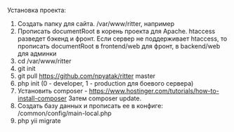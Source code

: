 Установка проекта:

1) Создать папку для сайта. /var/www/ritter, например
2) Прописать documentRoot в корень проекта для Apache. htaccess разведет бэкенд и фронт. 
Если сервер не поддерживает htaccess, то прописать documentRoot в frontend/web для фронт, в backend/web для админки
3) cd /var/www/ritter
4) git init
5) git pull https://github.com/npyatak/ritter master
6) php init (0 - developer, 1 - production для боевого сервера)
7) Установить composer - https://www.hostinger.com/tutorials/how-to-install-composer
Затем composer update. 
8) Создать базу данных и прописать ее в конфиге: /common/config/main-local.php
9) php yii migrate
